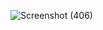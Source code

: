 ![Screenshot (406)](https://github.com/user-attachments/assets/be8f5f60-1429-410e-926e-01ca5969ecec)
